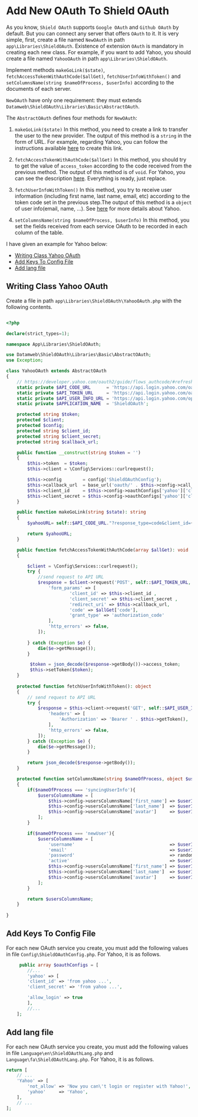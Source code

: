 # Add New OAuth To Shield OAuth

As you know, `Shield OAuth` supports `Google OAuth` and `Github OAuth` by default. But you can connect any server that offers `OAuth` to it.
It is very simple, first, create a file named `NewOAuth` in path `app\Libraries\ShieldOAuth`. Existence of extension `OAuth` is mandatory in creating each new class. For example, if you want to add Yahoo, you should create a file named `YahooOAuth` in path `app\Libraries\ShieldOAuth`.

Implement methods `makeGoLink($state)`, `fetchAccessTokenWithAuthCode($allGet)`, `fetchUserInfoWithToken()` and `setColumnsName(string $nameOfProcess, $userInfo)` according to the documents of each server.

`NewOAuth` have only one requirement: they must extends `Datamweb\ShieldOAuth\Libraries\Basic\AbstractOAuth`.

The `AbstractOAuth` defines four methods for `NewOAuth`:

1. `makeGoLink($state)` In this method, you need to create a link to transfer the user to the new provider. The output of this method is a `string` in the form of URL. For example, regarding Yahoo, you can follow the instructions available [here](https://developer.yahoo.com/oauth2/guide/flows_authcode/#step-2-get-an-authorization-url-and-authorize-access) to create this link.
 
2. `fetchAccessTokenWithAuthCode($allGet)` In this method, you should try to get the value of `access_token` according to the code received from the previous method. The output of this method is of `void`. For Yahoo, you can see the description [here](https://developer.yahoo.com/oauth2/guide/flows_authcode/#step-4-exchange-authorization-code-for-access-token). Everything is ready, just replace.

3. `fetchUserInfoWithToken()` In this method, you try to receive user information (including first name, last name, email, etc) according to the token code set in the previous step.The output of this method is a `object` of user info(email, name, ...). See [here](https://developer.yahoo.com/oauth2/guide/OpenID2) for more details about Yahoo.

4. `setColumnsName(string $nameOfProcess, $userInfo)` In this method, you set the fields received from each service OAuth to be recorded in each column of the table.

I have given an example for Yahoo below:

- [Writing Class Yahoo OAuth](#writing-class-yahoo-oauth) 
- [Add Keys To Config File](#add-keys-to-config-file) 
- [Add lang file](#add-lang-file)


## Writing Class Yahoo OAuth 

Create a file in path `app\Libraries\ShieldOAuth\YahooOAuth.php` with the following contents.

```php

<?php

declare(strict_types=1);

namespace App\Libraries\ShieldOAuth;

use Datamweb\ShieldOAuth\Libraries\Basic\AbstractOAuth;
use Exception;

class YahooOAuth extends AbstractOAuth
{
    // https://developer.yahoo.com/oauth2/guide/flows_authcode/#refresh-token-label
    static private $API_CODE_URL      = 'https://api.login.yahoo.com/oauth2/request_auth';
    static private $API_TOKEN_URL     = 'https://api.login.yahoo.com/oauth2/get_token';
    static private $API_USER_INFO_URL = 'https://api.login.yahoo.com/openid/v1/userinfo';
    static private $APPLICATION_NAME  = 'ShieldOAuth';

    protected string $token;
    protected $client;
    protected $config;
    protected string $client_id;
    protected string $client_secret;
    protected string $callback_url;

    public function __construct(string $token = '')
    {
        $this->token  = $token;
        $this->client = \Config\Services::curlrequest();

        $this->config        = config('ShieldOAuthConfig');
        $this->callback_url  = base_url('oauth/' . $this->config->call_back_route);
        $this->client_id     = $this->config->oauthConfigs['yahoo']['client_id'];
        $this->client_secret = $this->config->oauthConfigs['yahoo']['client_secret'];
    }

    public function makeGoLink(string $state): string
    {
        $yahooURL= self::$API_CODE_URL."?response_type=code&client_id={$this->client_id}&redirect_uri={$this->callback_url}&state={$state}";

        return $yahooURL;
    }

    public function fetchAccessTokenWithAuthCode(array $allGet): void
    {

        $client = \Config\Services::curlrequest();
        try {
            //send request to API URL
            $response = $client->request('POST', self::$API_TOKEN_URL, [
                'form_params' => [
                        'client_id' => $this->client_id ,
                        'client_secret' => $this->client_secret ,
                        'redirect_uri' => $this->callback_url,
                        'code' => $allGet['code'],
                        'grant_type' => 'authorization_code'
                ],
                'http_errors' => false,
            ]);
            
        } catch (Exception $e) {
            die($e->getMessage());
        }

         $token = json_decode($response->getBody())->access_token;
         $this->setToken($token);
    }
    
    protected function fetchUserInfoWithToken(): object
    {
        // send request to API URL
        try {
            $response = $this->client->request('GET', self::$API_USER_INFO_URL, [
                'headers' => [
                    'Authorization' => 'Bearer ' . $this->getToken(),
                ],
                'http_errors' => false,
            ]);
        } catch (Exception $e) {
            die($e->getMessage());
        }

        return json_decode($response->getBody());
    }

    protected function setColumnsName(string $nameOfProcess, object $userInfo): array
    {
        if($nameOfProcess === 'syncingUserInfo'){
            $usersColumnsName = [
                $this->config->usersColumnsName['first_name'] => $userInfo->given_name,
                $this->config->usersColumnsName['last_name']  => $userInfo->family_name,
                $this->config->usersColumnsName['avatar']     => $userInfo->picture,
            ];
        }

        if($nameOfProcess === 'newUser'){
            $usersColumnsName = [
                'username'                                    => $userInfo->nickname,
                'email'                                       => $userInfo->email,
                'password'                                    => random_string('crypto', 32),
                'active'                                      => $userInfo->email_verified,
                $this->config->usersColumnsName['first_name'] => $userInfo->given_name,
                $this->config->usersColumnsName['last_name']  => $userInfo->family_name,
                $this->config->usersColumnsName['avatar']     => $userInfo->picture,
            ];
        }

        return $usersColumnsName;
    }
    
}

```

## Add Keys To Config File 
For each new OAuth service you create, you must add the following values in file `Config\ShieldOAuthConfig.php`. For Yahoo, it is as follows.

```php
     public array $oauthConfigs = [
        //...
        'yahoo' => [
        'client_id' => 'from yahoo ...',
        'client_secret' => 'from yahoo ...',

        'allow_login' => true
        ],
        //...
    ];
```

## Add lang file
For each new OAuth service you create, you must add the following values in file `Language\en\ShieldOAuthLang.php` and `Language\fa\ShieldOAuthLang.php`. For Yahoo, it is as follows.

```php
return [
    // ...
    'Yahoo' => [
        'not_allow' => 'Now you can\'t login or register with Yahoo!',
        'yahoo'     => 'Yahoo',
    ],
    // ...
];
```